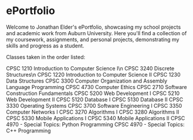 # ePortfolio
Welcome to Jonathan Elder's ePortfolio, showcasing my school projects and academic work from Auburn University. Here you'll find a collection of my coursework, assignments, and personal projects, demonstrating my skills and progress as a student.

Classes taken in the order listed:

CPSC 1210 Introduction to Computer Science I\n
CPSC 3240 Discrete Structures\n
CPSC 1220 Introduction to Computer Science II
CPSC 1230 Data Structures
CPSC 3300 Computer Organization and Assembly Language Programming
CPSC 4730 Computer Ethics
CPSC 2710 Software Construction Fundamentals
CPSC 5200 Web Development I
CPSC 5210 Web Development II
CPSC 5120 Database I
CPSC 5130 Database II
CPSC 3330 Operating Systems
CPSC 3700 Software Engineering I
CPSC 3350 Computer Networks I
CPSC 3270 Algorithms I
CPSC 3280 Algorithms II
CPSC 5330 Mobile Applications I
CPSC 5340 Mobile Applications II
CPSC 4970 - Special Topics: Python Programming
CPSC 4970 - Special Topics: C++ Programming
